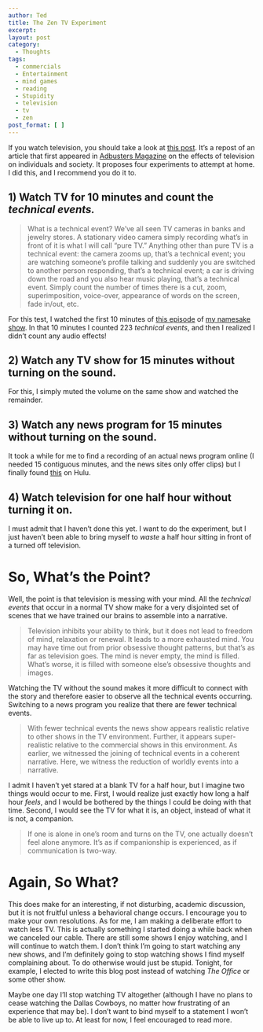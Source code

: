 ```yaml
---
author: Ted
title: The Zen TV Experiment
excerpt:
layout: post
category:
  - Thoughts
tags:
  - commercials
  - Entertainment
  - mind games
  - reading
  - Stupidity
  - television
  - tv
  - zen
post_format: [ ]
---
```

If you watch television, you should take a look at [this post][1]. It’s a repost of an article that first appeared in [Adbusters Magazine][2] on the effects of television on individuals and society. It proposes four experiments to attempt at home. I did this, and I recommend you do it to.  


## 1) Watch TV for 10 minutes and count the *technical events.*

> What is a technical event? We’ve all seen TV cameras in banks and jewelry stores. A stationary video camera simply recording what’s in front of it is what I will call “pure TV.” Anything other than pure TV is a technical event: the camera zooms up, that’s a technical event; you are watching someone’s profile talking and suddenly you are switched to another person responding, that’s a technical event; a car is driving down the road and you also hear music playing, that’s a technical event. Simply count the number of times there is a cut, zoom, superimposition, voice-over, appearance of words on the screen, fade in/out, etc.

For this test, I watched the first 10 minutes of [this episode][3] of [my namesake show][4]. In that 10 minutes I counted 223 *technical events*, and then I realized I didn’t count any audio effects!

## 2) Watch any TV show for 15 minutes without turning on the sound.

For this, I simply muted the volume on the same show and watched the remainder.

## 3) Watch any news program for 15 minutes without turning on the sound.

It took a while for me to find a recording of an actual news program online (I needed 15 contiguous minutes, and the news sites only offer clips) but I finally found [this][5] on Hulu.

## 4) Watch television for one half hour without turning it on.

I must admit that I haven’t done this yet. I want to do the experiment, but I just haven’t been able to bring myself to *waste* a half hour sitting in front of a turned off television.

# So, What’s the Point?

Well, the point is that television is messing with your mind. All the *technical events* that occur in a normal TV show make for a very disjointed set of scenes that we have trained our brains to assemble into a narrative.

> Television inhibits your ability to think, but it does not lead to freedom of mind, relaxation or renewal. It leads to a more exhausted mind. You may have time out from prior obsessive thought patterns, but that’s as far as television goes. The mind is never empty, the mind is filled. What’s worse, it is filled with someone else’s obsessive thoughts and images.

Watching the TV without the sound makes it more difficult to connect with the story and therefore easier to observe all the technical events occurring. Switching to a news program you realize that there are fewer technical events.

> With fewer technical events the news show appears realistic relative to other shows in the TV environment. Further, it appears super-realistic relative to the commercial shows in this environment. As earlier, we witnessed the joining of technical events in a coherent narrative. Here, we witness the reduction of worldly events into a narrative.

I admit I haven’t yet stared at a blank TV for a half hour, but I imagine two things would occur to me. First, I would realize just exactly how long a half hour *feels*, and I would be bothered by the things I could be doing with that time. Second, I would see the TV for what it is, an object, instead of what it is not, a companion.

> If one is alone in one’s room and turns on the TV, one actually doesn’t feel alone anymore. It’s as if companionship is experienced, as if communication is two-way.

# Again, So What?

This does make for an interesting, if not disturbing, academic discussion, but it is not fruitful unless a behavioral change occurs. I encourage you to make your own resolutions. As for me, I am making a deliberate effort to watch less TV. This is actually something I started doing a while back when we canceled our cable. There are still some shows I enjoy watching, and I will continue to watch them. I don’t think I’m going to start watching any new shows, and I’m definitely going to stop watching shows I find myself complaining about. To do otherwise would just be stupid. Tonight, for example, I elected to write this blog post instead of watching *The Office* or some other show.

Maybe one day I’ll stop watching TV altogether (although I have no plans to cease watching the Dallas Cowboys, no matter how frustrating of an experience that may be). I don’t want to bind myself to a statement I won’t be able to live up to. At least for now, I feel encouraged to read more.

 [1]: http://adam.shand.net/iki/library/zen_tv_experiement/
 [2]: http://en.wikipedia.org/wiki/Adbusters
 [3]: http://www.hulu.com/watch/115252/better-off-ted-the-lawyer-the-lemur-and-the-little-listener
 [4]: http://abc.go.com/shows/better-off-ted
 [5]: http://www.hulu.com/watch/114976/fox-news-sunday-sun-dec-13-2009